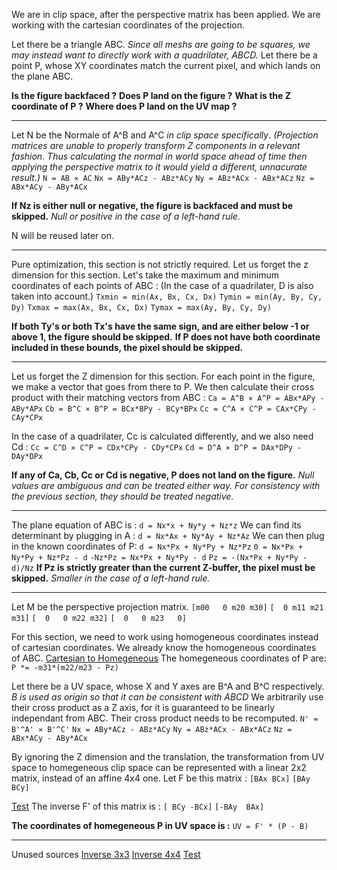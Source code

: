 We are in clip space, after the perspective matrix has been applied.
We are working with the cartesian coordinates of the projection.

Let there be a triangle ABC.
_Since all meshs are going to be squares, we may instead want to directly work with a quadrilater, ABCD._
Let there be a point P, whose XY coordinates match the current pixel, and which lands on the plane ABC.

**Is the figure backfaced ?**
**Does P land on the figure ?**
**What is the Z coordinate of P ?**
**Where does P land on the UV map ?**

-------

Let N be the Normale of A^B and A^C *in clip space specifically*.
_(Projection matrices are unable to properly transform Z components in a relevant fashion. Thus calculating the normal in world space ahead of time then applying the perspective matrix to it would yield a different, unnacurate result.)_
`N = AB ⨯ AC`
`Nx = ABy*ACz - ABz*ACy`
`Ny = ABz*ACx - ABx*ACz`
`Nz = ABx*ACy - ABy*ACx`

**If Nz is either null or negative, the figure is backfaced and must be skipped.**
_Null or positive in the case of a left-hand rule._

N will be reused later on.

--------

Pure optimization, this section is not strictly required.
Let us forget the z dimension for this section.
Let's take the maximum and minimum coordinates of each points of ABC :
(In the case of a quadrilater, D is also taken into account.)
`Txmin = min(Ax, Bx, Cx, Dx)`
`Tymin = min(Ay, By, Cy, Dy)`
`Txmax = max(Ax, Bx, Cx, Dx)`
`Tymax = max(Ay, By, Cy, Dy)`

**If both Ty's or both Tx's have the same sign, and are either below -1 or above 1, the figure should be skipped.**
**If P does not have both coordinate included in these bounds, the pixel should be skipped.**

--------

Let us forget the Z dimension for this section.
For each point in the figure, we make a vector that goes from there to P. We then calculate their cross product with their matching vectors from ABC : 
`Ca = A^B ⨯ A^P = ABx*APy - ABy*APx`
`Cb = B^C ⨯ B^P = BCx*BPy - BCy*BPx`
`Cc = C^A ⨯ C^P = CAx*CPy - CAy*CPx`

In the case of a quadrilater, Cc is calculated differently, and we also need Cd :
`Cc = C^D ⨯ C^P = CDx*CPy - CDy*CPx`
`Cd = D^A ⨯ D^P = DAx*DPy - DAy*DPx`

**If any of Ca, Cb, Cc or Cd is negative, P does not land on the figure.**
_Null values are ambiguous and can be treated either way. For consistency with the previous section, they should be treated negative._

--------

The plane equation of ABC is :
`d = Nx*x + Ny*y + Nz*z`
We can find its determinant by plugging in A : 
`d = Nx*Ax + Ny*Ay + Nz*Az`
We can then plug in the known coordinates of P:
`d = Nx*Px + Ny*Py + Nz*Pz`
`0 = Nx*Px + Ny*Py + Nz*Pz - d`
`-Nz*Pz = Nx*Px + Ny*Py - d`
`Pz = -(Nx*Px + Ny*Py - d)/Nz`
**If Pz is strictly greater than the current Z-buffer, the pixel must be skipped.**
_Smaller in the case of a left-hand rule._

--------

Let M be the perspective projection matrix.
`[m00   0 m20 m30]`
`[  0 m11 m21 m31]`
`[  0   0 m22 m32]`
`[  0   0 m23   0]`

For this section, we need to work using homogeneous coordinates instead of cartesian coordinates.
We already know the homogeneous coordinates of ABC.
[Cartesian to Homegeneous](Unproject.md)
The homegeneous coordinates of P are:
`P *= -m31*(m22/m23 - Pz)`

Let there be a UV space, whose X and Y axes are B^A and B^C respectively.
_B is used as origin so that it can be consistent with ABCD_
We arbitrarily use their cross product as a Z axis, for it is guaranteed to be linearly independant from ABC.
Their cross product needs to be recomputed.
`N' = B'^A' ⨯ B'^C'`
`Nx = ABy*ACz - ABz*ACy`
`Ny = ABz*ACx - ABx*ACz`
`Nz = ABx*ACy - ABy*ACx`

By ignoring the Z dimension and the translation, the transformation from UV space to homegeneous clip space can be represented with a linear 2x2 matrix, instead of an affine 4x4 one.
Let F be this matrix :
`[BAx BCx]`
`[BAy BCy]`

[Test](Inverse2x2.md)
The inverse F' of this matrix is :
`[ BCy -BCx]`
`[-BAy  BAx]`

**The coordinates of homegeneous P in UV space is :**
`UV = F' * (P - B)`

--------

Unused sources
[Inverse 3x3](https://www.mathsisfun.com/algebra/matrix-inverse.html)
[Inverse 4x4](https://stackoverflow.com/questions/2624422/efficient-4x4-matrix-inverse-affine-transform)
[Test](Inverse3x3.md)
